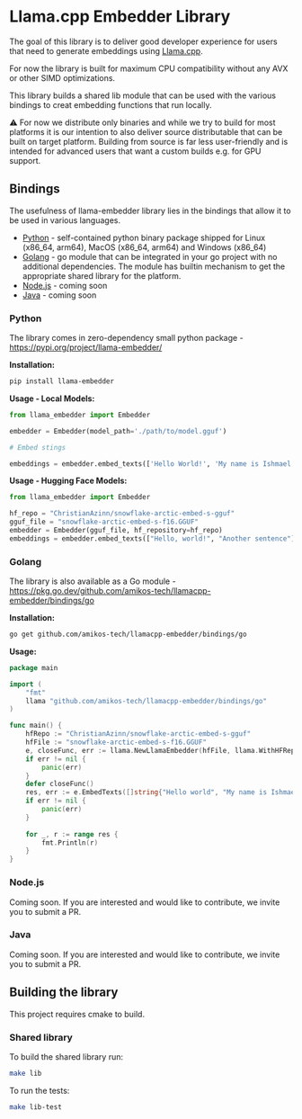 # Llama.cpp Embedder Library

The goal of this library is to deliver good developer experience for users that need to generate embeddings
using [Llama.cpp](https://github.com/ggerganov/llama.cpp).

For now the library is built for maximum CPU compatibility without any AVX or other SIMD optimizations.

This library builds a shared lib module that can be used with the various bindings to creat embedding functions that run
locally.

⚠️ For now we distribute only binaries and while we try to build for most platforms it is our intention to also deliver
source distributable that can be built on target platform. Building from source is far less user-friendly and is
intended for advanced users that want a custom builds e.g. for GPU support.

## Bindings

The usefulness of llama-embedder library lies in the bindings that allow it to be used in various languages.

- [Python](#python) - self-contained python binary package shipped for Linux (x86_64, arm64), MacOS (x86_64, arm64) and
  Windows (x86_64)
- [Golang](#golang) - go module that can be integrated in your go project with no additional dependencies. The module
  has builtin mechanism to get the appropriate shared library for the platform.
- [Node.js](#nodejs) - coming soon
- [Java](#java) - coming soon

### Python

The library comes in zero-dependency small python package - https://pypi.org/project/llama-embedder/

**Installation:**

```bash
pip install llama-embedder
```

**Usage - Local Models:**

```python
from llama_embedder import Embedder

embedder = Embedder(model_path='./path/to/model.gguf')

# Embed stings

embeddings = embedder.embed_texts(['Hello World!', 'My name is Ishmael.'])
```

**Usage - Hugging Face Models:**

```python
from llama_embedder import Embedder

hf_repo = "ChristianAzinn/snowflake-arctic-embed-s-gguf"
gguf_file = "snowflake-arctic-embed-s-f16.GGUF"
embedder = Embedder(gguf_file, hf_repository=hf_repo)
embeddings = embedder.embed_texts(["Hello, world!", "Another sentence"])
```

### Golang

The library is also available as a Go module - https://pkg.go.dev/github.com/amikos-tech/llamacpp-embedder/bindings/go

**Installation:**

```bash
go get github.com/amikos-tech/llamacpp-embedder/bindings/go
```

**Usage:**

```go
package main

import (
	"fmt"
	llama "github.com/amikos-tech/llamacpp-embedder/bindings/go"
)

func main() {
	hfRepo := "ChristianAzinn/snowflake-arctic-embed-s-gguf"
	hfFile := "snowflake-arctic-embed-s-f16.GGUF"
	e, closeFunc, err := llama.NewLlamaEmbedder(hfFile, llama.WithHFRepo(hfRepo))
	if err != nil {
        panic(err)
    }
	defer closeFunc()
	res, err := e.EmbedTexts([]string{"Hello world", "My name is Ishmael"})
    if err != nil {
        panic(err)
    }
	
    for _, r := range res {
        fmt.Println(r)
    }
}
```

### Node.js

Coming soon. If you are interested and would like to contribute, we invite you to submit a PR.

### Java

Coming soon. If you are interested and would like to contribute, we invite you to submit a PR.

## Building the library

This project requires cmake to build.

### Shared library

To build the shared library run:

```bash
make lib
```

To run the tests:

```bash
make lib-test
```